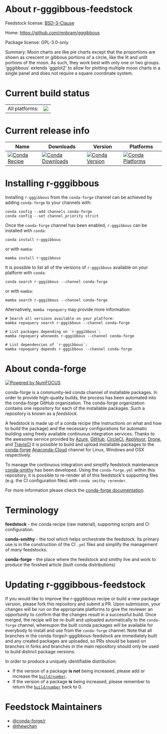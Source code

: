 About r-gggibbous-feedstock
===========================

Feedstock license: [BSD-3-Clause](https://github.com/conda-forge/r-gggibbous-feedstock/blob/main/LICENSE.txt)

Home: https://github.com/mnbram/gggibbous

Package license: GPL-3.0-only

Summary: Moon charts are like pie charts except that the proportions are shown as crescent or gibbous portions of a circle, like the lit and unlit portions of the moon. As such, they work best with only one or two groups. 'gggibbous' extends 'ggplot2' to allow for plotting multiple moon charts in a single panel and does not require a square coordinate system.

Current build status
====================


<table><tr><td>All platforms:</td>
    <td>
      <a href="https://dev.azure.com/conda-forge/feedstock-builds/_build/latest?definitionId=18137&branchName=main">
        <img src="https://dev.azure.com/conda-forge/feedstock-builds/_apis/build/status/r-gggibbous-feedstock?branchName=main">
      </a>
    </td>
  </tr>
</table>

Current release info
====================

| Name | Downloads | Version | Platforms |
| --- | --- | --- | --- |
| [![Conda Recipe](https://img.shields.io/badge/recipe-r--gggibbous-green.svg)](https://anaconda.org/conda-forge/r-gggibbous) | [![Conda Downloads](https://img.shields.io/conda/dn/conda-forge/r-gggibbous.svg)](https://anaconda.org/conda-forge/r-gggibbous) | [![Conda Version](https://img.shields.io/conda/vn/conda-forge/r-gggibbous.svg)](https://anaconda.org/conda-forge/r-gggibbous) | [![Conda Platforms](https://img.shields.io/conda/pn/conda-forge/r-gggibbous.svg)](https://anaconda.org/conda-forge/r-gggibbous) |

Installing r-gggibbous
======================

Installing `r-gggibbous` from the `conda-forge` channel can be achieved by adding `conda-forge` to your channels with:

```
conda config --add channels conda-forge
conda config --set channel_priority strict
```

Once the `conda-forge` channel has been enabled, `r-gggibbous` can be installed with `conda`:

```
conda install r-gggibbous
```

or with `mamba`:

```
mamba install r-gggibbous
```

It is possible to list all of the versions of `r-gggibbous` available on your platform with `conda`:

```
conda search r-gggibbous --channel conda-forge
```

or with `mamba`:

```
mamba search r-gggibbous --channel conda-forge
```

Alternatively, `mamba repoquery` may provide more information:

```
# Search all versions available on your platform:
mamba repoquery search r-gggibbous --channel conda-forge

# List packages depending on `r-gggibbous`:
mamba repoquery whoneeds r-gggibbous --channel conda-forge

# List dependencies of `r-gggibbous`:
mamba repoquery depends r-gggibbous --channel conda-forge
```


About conda-forge
=================

[![Powered by
NumFOCUS](https://img.shields.io/badge/powered%20by-NumFOCUS-orange.svg?style=flat&colorA=E1523D&colorB=007D8A)](https://numfocus.org)

conda-forge is a community-led conda channel of installable packages.
In order to provide high-quality builds, the process has been automated into the
conda-forge GitHub organization. The conda-forge organization contains one repository
for each of the installable packages. Such a repository is known as a *feedstock*.

A feedstock is made up of a conda recipe (the instructions on what and how to build
the package) and the necessary configurations for automatic building using freely
available continuous integration services. Thanks to the awesome service provided by
[Azure](https://azure.microsoft.com/en-us/services/devops/), [GitHub](https://github.com/),
[CircleCI](https://circleci.com/), [AppVeyor](https://www.appveyor.com/),
[Drone](https://cloud.drone.io/welcome), and [TravisCI](https://travis-ci.com/)
it is possible to build and upload installable packages to the
[conda-forge](https://anaconda.org/conda-forge) [Anaconda-Cloud](https://anaconda.org/)
channel for Linux, Windows and OSX respectively.

To manage the continuous integration and simplify feedstock maintenance
[conda-smithy](https://github.com/conda-forge/conda-smithy) has been developed.
Using the ``conda-forge.yml`` within this repository, it is possible to re-render all of
this feedstock's supporting files (e.g. the CI configuration files) with ``conda smithy rerender``.

For more information please check the [conda-forge documentation](https://conda-forge.org/docs/).

Terminology
===========

**feedstock** - the conda recipe (raw material), supporting scripts and CI configuration.

**conda-smithy** - the tool which helps orchestrate the feedstock.
                   Its primary use is in the construction of the CI ``.yml`` files
                   and simplify the management of *many* feedstocks.

**conda-forge** - the place where the feedstock and smithy live and work to
                  produce the finished article (built conda distributions)


Updating r-gggibbous-feedstock
==============================

If you would like to improve the r-gggibbous recipe or build a new
package version, please fork this repository and submit a PR. Upon submission,
your changes will be run on the appropriate platforms to give the reviewer an
opportunity to confirm that the changes result in a successful build. Once
merged, the recipe will be re-built and uploaded automatically to the
`conda-forge` channel, whereupon the built conda packages will be available for
everybody to install and use from the `conda-forge` channel.
Note that all branches in the conda-forge/r-gggibbous-feedstock are
immediately built and any created packages are uploaded, so PRs should be based
on branches in forks and branches in the main repository should only be used to
build distinct package versions.

In order to produce a uniquely identifiable distribution:
 * If the version of a package **is not** being increased, please add or increase
   the [``build/number``](https://docs.conda.io/projects/conda-build/en/latest/resources/define-metadata.html#build-number-and-string).
 * If the version of a package **is** being increased, please remember to return
   the [``build/number``](https://docs.conda.io/projects/conda-build/en/latest/resources/define-metadata.html#build-number-and-string)
   back to 0.

Feedstock Maintainers
=====================

* [@conda-forge/r](https://github.com/conda-forge/r/)
* [@thewchan](https://github.com/thewchan/)

